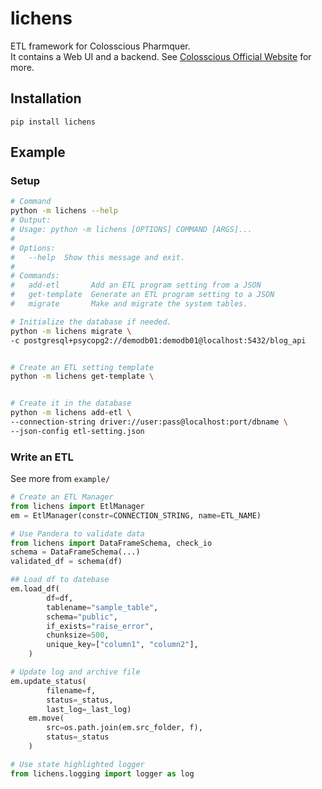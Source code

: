 # lichens
ETL framework for Colosscious Pharmquer.  
It contains a Web UI and a backend. See [Colosscious Official Website](https://www.colosscious.com) for more. 

## Installation 
```
pip install lichens
```

## Example
### Setup 
```bash
# Command
python -m lichens --help
# Output:
# Usage: python -m lichens [OPTIONS] COMMAND [ARGS]...
# 
# Options:
#   --help  Show this message and exit.
# 
# Commands:
#   add-etl       Add an ETL program setting from a JSON
#   get-template  Generate an ETL program setting to a JSON
#   migrate       Make and migrate the system tables.

# Initialize the database if needed. 
python -m lichens migrate \
-c postgresql+psycopg2://demodb01:demodb01@localhost:5432/blog_api 


# Create an ETL setting template
python -m lichens get-template \


# Create it in the database
python -m lichens add-etl \
--connection-string driver://user:pass@localhost:port/dbname \
--json-config etl-setting.json
```
### Write an ETL
See more from `example/`

```python
# Create an ETL Manager
from lichens import EtlManager
em = EtlManager(constr=CONNECTION_STRING, name=ETL_NAME)

# Use Pandera to validate data
from lichens import DataFrameSchema, check_io
schema = DataFrameSchema(...)
validated_df = schema(df)

## Load df to datebase
em.load_df(
        df=df,
        tablename="sample_table",
        schema="public",
        if_exists="raise_error",
        chunksize=500,
        unique_key=["column1", "column2"],
    )

# Update log and archive file
em.update_status(
        filename=f, 
        status=_status, 
        last_log=_last_log)
    em.move(
        src=os.path.join(em.src_folder, f),
        status=_status
    )

# Use state highlighted logger
from lichens.logging import logger as log

```
